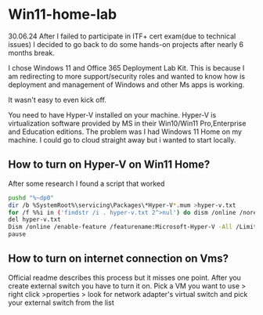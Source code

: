 # Win11-home-lab
30.06.24
After I failed to participate in ITF+ cert exam(due to technical issues) I decided to go back to do some hands-on projects after nearly 6 months break.

I chose Windows 11 and Office 365 Deployment Lab Kit. This is because I am redirecting to more support/security roles and wanted to know how is deployment and management of Windows and other Ms apps is working.

It wasn't easy to even kick off.

You need to have Hyper-V installed on your machine. Hyper-V is virtualization software provided by MS in their Win10/Win11 Pro,Enterprise and Education editions. The problem was I had Windows 11 Home on my machine.  I could go to cloud straight away but i wanted to start locally.

## How to turn on Hyper-V on Win11 Home?

After some research I found a script that worked

```bash
pushd "%~dp0"
dir /b %SystemRoot%\servicing\Packages\*Hyper-V*.mum >hyper-v.txt
for /f %%i in ('findstr /i . hyper-v.txt 2^>nul') do dism /online /norestart /add-package:"%SystemRoot%\servicing\Packages\%%i"
del hyper-v.txt
Dism /online /enable-feature /featurename:Microsoft-Hyper-V -All /LimitAccess /ALL
pause

```

## How to turn on internet connection on Vms?
Official readme describes this process but it misses one point. After you create external switch you have to turn it on. Pick a VM you want to use > right click >properties > look for network adapter's virtual switch and pick your external switch from the list